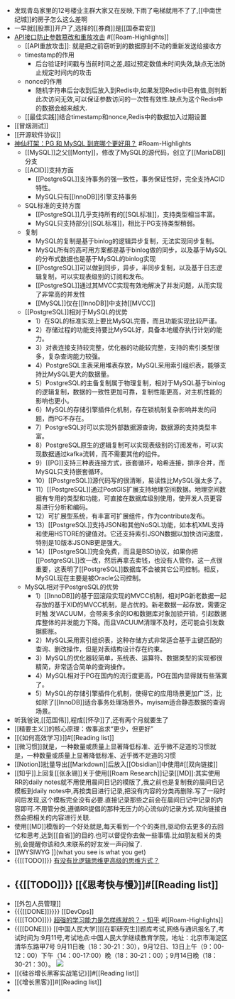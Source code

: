 - 发现青岛家里的12号楼业主群大家又在反映,下雨了电梯就用不了了,[[中南世纪城]]的房子怎么这么差啊
- 一早就[[股票]]开户了,选择的[[券商]]是[[国泰君安]]
- [API接口防止参数篡改和重放攻击](https://www.toutiao.com/a6825895919972516365/) #[[Roam-Highlights]]
    - [[API重放攻击]]: 就是把之前窃听到的数据原封不动的重新发送给接收方
    - timestamp的作用
        - 后台验证时间戳与当前时间之差,超过预定数值未时间失效,缺点无法防止规定时间内的攻击
    - nonce的作用
        - 随机字符串后台收到后放入到Redis中,如果发现Redis中已有值,则判断此次访问无效,可以保证参数访问的一次性有效性.缺点为这个Redis中的数据会越来越大.
    - [[最佳实践]]结合timestamp和nonce,Redis中的数据加入过期设置
- [[冒烟测试]]
- [[开源软件协议]]
- [神仙打架：PG 和 MySQL 到底哪个更好用？](https://www.toutiao.com/a6835793897591931400/) #Roam-Highlights
    - [[MySQL]]之父[[Monty]]，修改了MySQL的源代码，创立了[[MariaDB]]分支
    - [[ACID]]支持方面
        - [[PostgreSQL]]支持事务的强一致性，事务保证性好，完全支持ACID特性。
        - MySQL只有[[InnoDB]]引擎支持事务
    - SQL标准的支持方面
        - [[PostgreSQL]]几乎支持所有的[[SQL标准]]，支持类型相当丰富。
        - MySQL只支持部分[[SQL标准]]，相比于PG支持类型稍弱。
    - 复制
        - MySQL的复制是基于binlog的逻辑异步复制，无法实现同步复制。
        - MySQL所有的高可用方案都是基于binlog做的同步，以及基于MySQL的分布式数据也是基于MySQL的binlog实现
        - [[PostgreSQL]]可以做到同步，异步，半同步复制，以及基于日志逻辑复制，可以实现表级别的订阅和发布。
        - [[PostgreSQL]]通过其MVCC实现有效地解决了并发问题，从而实现了非常高的并发性
        - [[MySQL]]仅在[[InnoDB]]中支持[[MVCC]]
    - [[PostgreSQL]]相对于MySQL的优势
        - 1）在SQL的标准实现上要比MySQL完善，而且功能实现比较严谨。
        - 2）存储过程的功能支持要比MySQL好，具备本地缓存执行计划的能力。
        - 3）对表连接支持较完整，优化器的功能较完整，支持的索引类型很多，复杂查询能力较强。
        - 4）PostgreSQL主表采用堆表存放，MySQL采用索引组织表，能够支持比MySQL更大的数据量。
        - 5）PostgreSQL的主备复制属于物理复制，相对于MySQL基于binlog的逻辑复制，数据的一致性更加可靠，复制性能更高，对主机性能的影响也更小。
        - 6）MySQL的存储引擎插件化机制，存在锁机制复杂影响并发的问题，而PG不存在。
        - 7）PostgreSQL对可以实现外部数据源查询，数据源的支持类型丰富。
        - 8）PostgreSQL原生的逻辑复制可以实现表级别的订阅发布，可以实现数据通过kafka流转，而不需要其他的组件。
        - 9）[[PG]]支持三种表连接方式，嵌套循环，哈希连接，排序合并，而MySQL只支持嵌套循环。
        - 10）[[PostgreSQL]]源代码写的很清晰，易读性比MySQL强太多了。
        - 11）[[PostgreSQL]]通过PostGIS扩展支持地理空间数据。地理空间数据有专用的类型和功能，可直接在数据库级别使用，使开发人员更容易进行分析和编码。
        - 12）可扩展型系统，有丰富可扩展组件，作为contribute发布。
        - 13）[[PostgreSQL]]支持JSON和其他NoSQL功能，如本机XML支持和使用HSTORE的键值对。它还支持索引JSON数据以加快访问速度，特别是10版本JSONB更是强大。
        - 14）[[PostgreSQL]]完全免费，而且是BSD协议，如果你把[[PostgreSQL]]改一改，然后再拿去卖钱，也没有人管你，这一点很重要，这表明了[[PostgreSQL]]数据库不会被其它公司控制。相反，MySQL现在主要是被Oracle公司控制。
    - MySQL相对于PostgreSQL的优势
        - 1）[[InnoDB]]的基于回滚段实现的MVCC机制，相对PG新老数据一起存放的基于XID的MVCC机制，是占优的。新老数据一起存放，需要定时触 发VACUUM，会带来多余的IO和数据库对象加锁开销，引起数据库整体的并发能力下降。而且VACUUM清理不及时，还可能会引发数据膨胀。
        - 2）MySQL采用索引组织表，这种存储方式非常适合基于主键匹配的查询、删改操作，但是对表结构设计存在约束。
        - 3）MySQL的优化器较简单，系统表、运算符、数据类型的实现都很精简，非常适合简单的查询操作。
        - 4）MySQL相对于PG在国内的流行度更高，PG在国内显得就有些落寞了。
        - 5）MySQL的存储引擎插件化机制，使得它的应用场景更加广泛，比如除了[[InnoDB]]适合事务处理场景外，myisam适合静态数据的查询场景。
- 听我爸说,[[范国伟]],程成[[怀孕]]了,还有两个月就要生了
- [[精要主义]]的核心原理：做事追求“更少，但更好”
- [[《如何高效学习》]]#[[Reading list]]
- [[微习惯]]就是，一种数量或质量上显著降低标准、近乎微不足道的习惯就是，一种数量或质量上显著降低标准、近乎微不足道的习惯
- [[Notion]]批量导出[[Markdown]]后放入[[Obsidian]]中使用#[[双向链接]]
- [[知乎]]上回复[[张永锡]]关于使用[[Roam Research]]记录[[MD]]:其实使用RR的daily notes就不用使用晨间日记的模版了,我之前也是复制我的晨间日记模板到daily notes中,再按类目进行记录,把没有内容的分类再删除.写了一段时间后发现,这个模板完全没有必要.直接记录那些之前会在晨间日记中记录的内容即可.不用管分类,遵循RR提倡的那种无压力的心流似的记录方式.双向链接自然会把相关的内容进行关联.
- 使用[[MD]]模版的一个好处就是,每天看到一个个的类目,驱动你去更多的去回忆和思考,达到[[自省]]的目的.也可以督促你去做一些事情.比如朋友相关的类别,会提醒你该和久未联系的好友发一声问候了.
- [[WYSIWYG ]](what you see is what you get)
- {{[[TODO]]}} [有没有比逻辑思维更高级的思维方式？](https://www.zhihu.com/question/263474432/answer/562772745)
- {{[[TODO]]}} [[《思考快与慢》]]#[[Reading list]]
    - 
- [[外包人员管理]]
- {{{[[DONE]]}}}} [[DevOps]]
- {{[[TODO]]}} [超强的学习能力是怎样练就的？ - 知乎](https://www.zhihu.com/question/35103080/answer/614119072) #[[Roam-Highlights]]
- {{[[DONE]]}} [[中国人民大学]][[在职研究生]]题库考试,网络与通讯报名了,考试时间为:9月11号,考试地点:中国人民大学继续教育学院，地址：北京市海淀区清华东路甲7号
    9月11日晚（18：30-21：30），9月12日、13日上午（9：00-12：00）下午（14：00-17:00）晚（18：30-21：00）；9月14日晚（18：30-21：30）。
    ![](https://firebasestorage.googleapis.com/v0/b/firescript-577a2.appspot.com/o/imgs%2Fapp%2Flxyer%2FwQ58F3W8VX.png?alt=media&token=18106e09-ef10-4d79-9071-6dd6a75a5a75)
- [[《硅谷增长黑客实战笔记》]]#[[Reading list]]
- [[《增长黑客》]]#[[Reading list]]
- 
